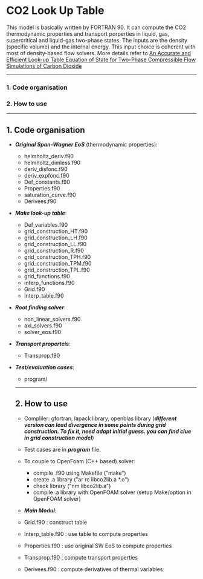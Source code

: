 # CO2 Look Up Table
This model is basically written by FORTRAN 90. It can compute the CO2 thermodynamic properties and transport porperties in liquid, gas, supercritical and liquid-gas two-phase states. The inputs are the density (specific volume) and the internal energy. This input choice is coherent with most of density-based flow solvers. More details refer to [An Accurate and Efficient Look-up Table Equation of State for Two-Phase Compressible Flow Simulations of Carbon Dioxide](https://pubs.acs.org/doi/10.1021/acs.iecr.8b00507)


---
### 1. Code organisation
### 2. How to use
---

## 1. Code organisation

- ***Original Span-Wagner EoS*** (thermodynamic properties):
  - helmholtz_deriv.f90
  - helmholtz_dimless.f90
  - deriv_disfonc.f90
  - deriv_expfonc.f90
  - Def_constants.f90
  - Properties.f90
  - saturation_curve.f90
  - Derivees.f90
- ***Make look-up table***:
  - Def_variables.f90
  - grid_construction_HT.f90
  - grid_construction_LH.f90
  - grid_construction_LL.f90
  - grid_construction_R.f90
  - grid_construction_TPH.f90
  - grid_construction_TPM.f90
  - grid_construction_TPL.f90
  - grid_functions.f90
  - interp_functions.f90
  - Grid.f90
  - Interp_table.f90
- ***Root finding solver***:
  - non_linear_solvers.f90
  - axl_solvers.f90
  -  solver_eos.f90
- ***Transport properteis***:
  -  Transprop.f90

- ***Test/evaluation cases***:
  - program/
  
  ---
  ## 2. How to use
  - Compliler: gfortran, lapack library, openblas library (***different version can lead divergence in some points during grid construction. To fix it, need adapt initial guess. you can find clue in grid construction model***)
  - Test cases are in ***program*** file.
  - To couple to OpenFoam (C++ based) solver:
    - compile .f90 using Makefile ("make")
    - create .a library ("ar rc libco2lib.a *.o")
    - check library ("nm libco2lib.a")
    - compile .a library with OpenFOAM solver (setup Make/option in OpenFOAM solver)
  
  -  ***Main Modul***:
    - Grid.f90 : construct table
    - Interp_table.f90 : use table to compute properties
    - Properties.f90 : use original SW EoS to compute properties
    - Transprop.f90 : compute transport properties
    - Derivees.f90 : compute derivatives of thermal variables
 
